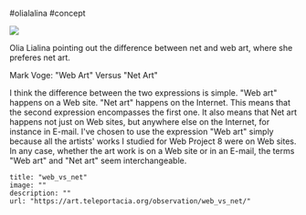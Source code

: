 #olialalina
#concept 


![](https://i.imgur.com/nHxKYMh.png)


Olia Lialina pointing out the difference between net and web art, where she preferes net art.

Mark Voge:
"Web Art" Versus "Net Art" 

 I think the difference between the two expressions is simple. "Web art" happens on a
 Web site. "Net art" happens on the Internet. This means that the second expression
 encompasses the first one. It also means that Net art happens not just on Web sites, but
 anywhere else on the Internet, for instance in E-mail. I've chosen to use the expression
 "Web art" simply because all the artists' works I studied for Web Project 8 were on Web
 sites. In any case, whether the art work is on a Web site or in an E-mail, the terms "Web
 art" and "Net art" seem interchangeable.
 

```embed
title: "web_vs_net"
image: ""
description: ""
url: "https://art.teleportacia.org/observation/web_vs_net/"
```


